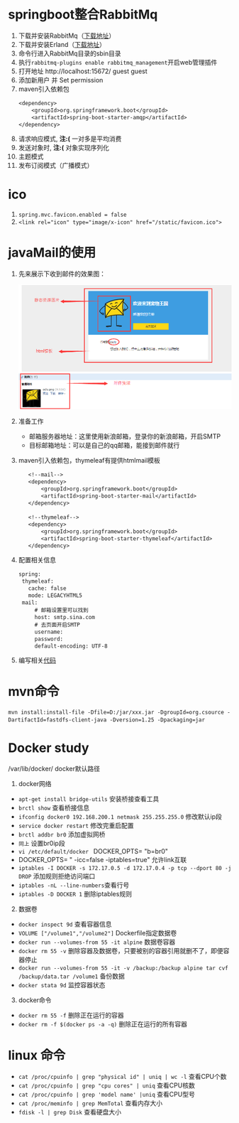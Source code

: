 # springboot整合RabbitMq
1. 下载并安装RabbitMq（[下载地址](https://www.rabbitmq.com/download.html)）
2. 下载并安装Erland（[下载地址](https://www.rabbitmq.com/download.html)）
3. 命令行进入RabbitMq目录的sbin目录
4. 执行`rabbitmq-plugins enable rabbitmq_management`开启web管理插件
5. 打开地址 http://localhost:15672/ guest guest
6. 添加新用户 并 Set permission
7. maven引入依赖包
    ```
    <dependency>
        <groupId>org.springframework.boot</groupId>
        <artifactId>spring-boot-starter-amqp</artifactId>
    </dependency>
    ```
8. 请求响应模式, **注:(** 一对多是平均消费
9. 发送对象时, **注:(** 对象实现序列化
10. 主题模式
11. 发布订阅模式（广播模式）

# ico
1. `spring.mvc.favicon.enabled = false`
2. `<link rel="icon" type="image/x-icon" href="/static/favicon.ico">`

# javaMail的使用
1. 先来展示下收到邮件的效果图：
    
    ![](/springboot-rabbitmq/src/main/resources/static/img/QQ图片20171214160014.png "邮件效果图")
2. 准备工作
    * 邮箱服务器地址：这里使用新浪邮箱，登录你的新浪邮箱，开启SMTP
    * 目标邮箱地址：可以是自己的qq邮箱，能接到邮件就行
3. maven引入依赖包，thymeleaf有提供htmlmail模板
   ```
      <!--mail-->
      <dependency>
          <groupId>org.springframework.boot</groupId>
          <artifactId>spring-boot-starter-mail</artifactId>
      </dependency>

      <!--thymeleaf-->
      <dependency>
          <groupId>org.springframework.boot</groupId>
          <artifactId>spring-boot-starter-thymeleaf</artifactId>
      </dependency>
   ```
4. 配置相关信息
    ```
   spring:  
     thymeleaf:
       cache: false
       mode: LEGACYHTML5
     mail:
         # 邮箱设置里可以找到
         host: smtp.sina.com
         # 去页面开启SMTP
         username:
         password:
         default-encoding: UTF-8
    ```
5. 编写相关[代码](https://github.com/yy1193889747/springboot-demo/blob/master/springboot-rabbitmq/src/main/java/com/ocly/util/SendMail.java)

# mvn命令
`mvn install:install-file -Dfile=D:/jar/xxx.jar -DgroupId=org.csource -DartifactId=fastdfs-client-java -Dversion=1.25 -Dpackaging=jar`

# Docker study
/var/lib/docker/ docker默认路径
1. docker网络
 * `apt-get install bridge-utils` 安装桥接查看工具
 * `brctl show` 查看桥接信息
 * `ifconfig docker0 192.168.200.1 netmask 255.255.255.0` 修改默认ip段
 * `service docker restart` 修改完重启配置
 * `brctl addbr br0` 添加虚拟网桥
 * `同上` 设置br0ip段
 * `vi /etc/default/docker `  DOCKER_OPTS= "b=br0"
 *  DOCKER_OPTS= " -icc=false -iptables=true" 允许link互联
 * `iptables -I DOCKER -s 172.17.0.5 -d 172.17.0.4 -p tcp --dport 80 -j DROP` 添加规则拒绝访问端口
 * `iptables -nL --line-numbers`查看行号
 * `iptables -D DOCKER 1` 删除iptables规则
2. 数据卷
 * `docker inspect 9d` 查看容器信息
 * `VOLUME ["/volume1","/volume2"]` Dockerfile指定数据卷
 * `docker run --volumes-from 55 -it alpine` 数据卷容器
 * `docker rm 55 -v` 删除容器及数据卷，只要被别的容器引用就删不了，即便容器停止
 * `docker run --volumes-from 55 -it -v /backup:/backup alpine tar cvf /backup/data.tar /volume1` 备份数据
 * `docker stata 9d` 监控容器状态
3. docker命令
 * `docker rm 55 -f` 删除正在运行的容器
 * `docker rm -f $(docker ps -a -q)` 删除正在运行的所有容器
 
 # linux 命令
 * `cat /proc/cpuinfo | grep "physical id" | uniq | wc -l` 查看CPU个数
 * `cat /proc/cpuinfo | grep "cpu cores" | uniq` 查看CPU核数
 * `cat /proc/cpuinfo | grep 'model name' |uniq` 查看CPU型号
 * `cat /proc/meminfo | grep MemTotal` 查看内存大小
 * `fdisk -l | grep Disk` 查看硬盘大小
 
 
 